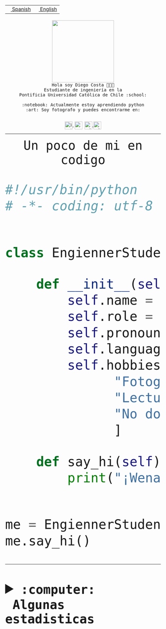 <table border="0"  align="right">
 <tr><td><a href="README.md"><img src="https://upload.wikimedia.org/wikipedia/commons/thumb/8/89/Bandera_de_Espa%C3%B1a.svg/1200px-Bandera_de_Espa%C3%B1a.svg.png" height="10"> Spanish</a></td>
 <td><a href="README.en.md"><img src="https://upload.wikimedia.org/wikipedia/commons/a/a4/Flag_of_the_United_States.svg" height="10"> English</a></td></tr>
</table><br><br><br>


<p align="center">
  <img src="https://github.com/diegocostares/diegocostares/blob/main/Images/aaa2.gif?raw=true" height="200px">
  <br><samp>
    Hola soy Diego Costa 👨🏻‍💻<br>
    Estudiante de ingeniería en la <br>
    Pontificia Universidad Católica de Chile :school:<br>
  <br>
    :notebook: Actualmente estoy aprendiendo python <br>
    :art: Soy fotografo y puedes encontrarme en: <br>
  <br></samp>
  
</p>

<p align="center">
   <a href="https://instagram.com/diegocosta_no" target="blank">
    <img 
    align="center" src="https://cdn.jsdelivr.net/npm/simple-icons@3.0.1/icons/instagram.svg" alt="instagram" height="25px" width="25px" />
  </a>
  <a style="border: 3px solid; color: white;"href="https://t.me/diegocosta_no" target="blank">
  <img
  align="center" alt="Telegram" width="25px" src="https://icons-for-free.com/iconfiles/png/512/Telegram-1324888767380505522.png" />
</a>
<a href="https://api.whatsapp.com/send?phone=56971897835&text=Hola!" target="blank">
  <img
  align="center" alt="wtsp" width="25px" src="https://img.icons8.com/pastel-glyph/2x/whatsapp--v2.png" />
</a>
<a href="https://www.linkedin.com/in/diego-costa-786249213/" target="blank">
  <img
  align="center" alt="wtsp" width="25px" src="https://img.icons8.com/metro/452/linkedin.png" />
</a>

  </a>
</p>

---


<p align="center"><font size="25"><samp>Un poco de mi en codigo</samp></front></p>


```python
#!/usr/bin/python
# -*- coding: utf-8 -*-


class EngiennerStudent:

    def __init__(self):
        self.name = "Diego Costa"
        self.role = "Estudiante"
        self.pronouns = "he/him"
        self.language_spoken = ["es_CL", "en_US"]
        self.hobbies = [
              "Fotografia",
              "Lectura",
              "No dormir",
              ]

    def say_hi(self):
        print("¡Wena mundo!")


me = EngiennerStudent()
me.say_hi()
```
---
<details>
  <summary><b><samp>:computer: &nbsp;Algunas estadisticas</samp></b></summary>
  <br/></p>

<!--START_SECTION:waka-->
![Code Time](http://img.shields.io/badge/Code%20Time-621%20hrs%2048%20mins-blue)

**Soy nocturno 🦉** 

```text
🌞 Mañana     5 commits      ░░░░░░░░░░░░░░░░░░░░░░░░░   1.13% 
🌆 Día        131 commits    ███████░░░░░░░░░░░░░░░░░░   29.71% 
🌃 Tarde      171 commits    █████████░░░░░░░░░░░░░░░░   38.78% 
🌙 Noche      134 commits    ███████░░░░░░░░░░░░░░░░░░   30.39%

```
📅 **Soy más productivo los Miércoles** 

```text
Lunes        30 commits     █░░░░░░░░░░░░░░░░░░░░░░░░   6.8% 
Martes       49 commits     ██░░░░░░░░░░░░░░░░░░░░░░░   11.11% 
Miércoles    127 commits    ███████░░░░░░░░░░░░░░░░░░   28.8% 
Jueves       55 commits     ███░░░░░░░░░░░░░░░░░░░░░░   12.47% 
Viernes      23 commits     █░░░░░░░░░░░░░░░░░░░░░░░░   5.22% 
Sábado       64 commits     ███░░░░░░░░░░░░░░░░░░░░░░   14.51% 
Domingo      93 commits     █████░░░░░░░░░░░░░░░░░░░░   21.09%

```


📊 **Esta semana me dediqué a** 

```text
🐱‍💻 Proyectos: 
PautaT0-2022-2           49 mins             █████████████░░░░░░░░░░░░   54.37% 
PautaT0-2022-1-main      37 mins             ██████████░░░░░░░░░░░░░░░   41.2% 
T3-2022-1-diegocostares-m3 mins              █░░░░░░░░░░░░░░░░░░░░░░░░   4.42%

```


 Last Updated on 13/08/2022 10:27:05 UTC
<!--END_SECTION:waka-->
  
  

<p align="center"> <img src="https://github-readme-stats.vercel.app/api?username=diegocostares&show_icons=true&theme=ayu-mirage" alt="abhisheknaiidu" /></p>
 
</details>
